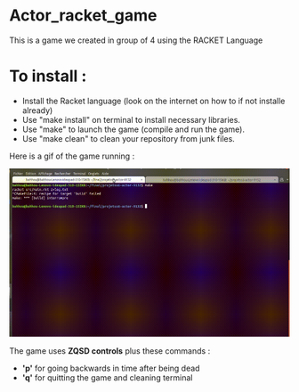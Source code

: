 # Actor_racket_game
This is a game we created in group of 4 using the RACKET Language 

# To install :
- Install the Racket language (look on the internet on how to if not installe already)
- Use "make install" on terminal to install necessary libraries.
- Use "make" to launch the game (compile and run the game).
- Use "make clean" to clean your repository from junk files.

Here is a gif of the game running :

![grab-landing-page](https://github.com/mamghar001/Actor_racket_game/blob/master/remonte_remps.gif)

The game uses **ZQSD controls** plus these commands :
- **'p'** for going backwards in time after being dead
- **'q'** for quitting the game and cleaning terminal
